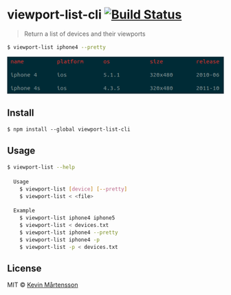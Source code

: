 # viewport-list-cli [![Build Status](http://img.shields.io/travis/kevva/viewport-list-cli.svg?style=flat)](https://travis-ci.org/kevva/viewport-list-cli)

> Return a list of devices and their viewports

```bash
$ viewport-list iphone4 --pretty
```

![screenshot](screenshot.png)

## Install

```
$ npm install --global viewport-list-cli
```


## Usage

```bash
$ viewport-list --help

  Usage
    $ viewport-list [device] [--pretty]
    $ viewport-list < <file>

  Example
    $ viewport-list iphone4 iphone5
    $ viewport-list < devices.txt
    $ viewport-list iphone4 --pretty
    $ viewport-list iphone4 -p
    $ viewport-list -p < devices.txt
```


## License

MIT © [Kevin Mårtensson](https://github.com/kevva)
